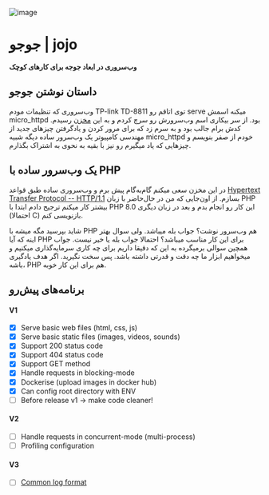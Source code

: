 ![image](https://user-images.githubusercontent.com/21690865/143600061-5d5125e3-48cf-4740-9197-e061c1252b29.png)


# جوجو | jojo

**وب‌سروری در ابعاد جوجه برای کارهای کوچک**

## داستان نوشتن جوجو

وب‌سروری که تنظیمات مودم TP-link TD-8811  توی اتاقم رو serve میکنه اسمش micro_httpd بود. از سر بیکاری اسم وب‌سرورش رو سرچ کردم و به این [مخزن](https://github.com/socram8888/micro_httpd) رسیدم. کدش برام جالب بود و به سرم زد که برای مرور کردن و یادگرفتن چیزهای جدید از مهندسی کامپیوتر یک وب‌سرور ساده دیگه شبیه micro_httpd خودم از صفر بنویسم و چیزهایی که یاد میگیرم رو نیز با بقیه به نحوی به اشتراک بگذارم.

## یک وب‌سرور ساده با PHP

در این مخزن سعی میکنم گام‌به‌گام پیش برم و وب‌سروری ساده طبق قواعد  [Hypertext Transfer Protocol -- HTTP/1.1](https://datatracker.ietf.org/doc/html/rfc2616) بسازم. 
از اون‌جایی که من در حال‌حاضر با زبان PHP بیشتر کار میکنم ترجیح دادم ابتدا با PHP 8.0 این کار رو انجام بدم و بعد در زبان دیگری (احتمالا C) بازنویسی کنم.

شاید بپرسید مگه میشه با PHP هم وب‌سرور نوشت؟ جواب بله میباشد. ولی سوال بهتر اینه که آیا PHP برای این کار مناسب میباشد؟ احتمالا جواب بله یا خیر نیست. جواب همچین سوالی برمیگرده به این که دقیقا داریم برای چه کاری سرمایه‌گذاری میکنیم و میخواهیم ابزار ما چه دقت و قدرتی داشته باشد. پس سخت نگیرید. اگر هدف یادگیری باشه، PHP هم برای این کار خوبه.

## برنامه‌های پیش‌رو
#### V1
- [x] Serve basic web files  (html, css, js)
- [x] Serve basic static files (images, videos, sounds)
- [x] Support 200 status code
- [x] Support 404 status code
- [x] Support GET method
- [x] Handle requests in blocking-mode
- [x] Dockerise (upload images in docker hub)
- [x] Can config root directory with ENV
- [ ] Before release v1 -> make code cleaner!
#### V2
- [ ] Handle requests in concurrent-mode (multi-process)
- [ ] Profiling configuration
#### V3
- [ ] [Common log format](https://en.wikipedia.org/wiki/Common_Log_Format)
